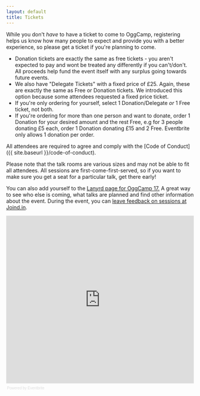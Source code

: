 ```yaml
---
layout: default
title: Tickets
---
```

While you don't *have* to have a ticket to come to OggCamp, registering helps us know how many people to expect and provide you with a better experience, 
so please get a ticket if you're planning to come.

* Donation tickets are exactly the same as free tickets - you aren't expected to pay and wont be treated any differently if you can't/don't.  All proceeds 
help fund the event itself with any surplus going towards future events.
* We also have "Delegate Tickets" with a fixed price of £25.  Again, these are exactly the same as Free or Donation tickets.  We introduced this option 
because some attendees requested a fixed price ticket.
* If you're only ordering for yourself, select 1 Donation/Delegate *or* 1 Free ticket, not both.
* If you're ordering for more than one person and want to donate, order 1 Donation for your desired amount and the rest Free, e.g for 3 people donating £5 
each, order 1 Donation donating £15 and 2 Free. Eventbrite only allows 1 donation per order.

All attendees are required to agree and comply with the [Code of Conduct]({{ site.baseurl }}/code-of-conduct).

Please note that the talk rooms are various sizes and may not be able to fit all attendees.  All sessions are first-come-first-served, so if you want to make 
sure you get a seat for a particular talk, get there early!

You can also add yourself to the <a href="http://lanyrd.com/2017/oggcamp/">Lanyrd page for OggCamp 17.</a> A great way to see who else is coming, what talks 
are planned and find other information about the event. During the event, you can <a href="https://joind.in/event/oggcamp-17">leave feedback on sessions at Joind.in</a>.

<iframe id="tickets" src="https://eventbrite.co.uk/tickets-external?eid=41947075833&ref=etckt" width="100%" height="450" frameborder="0" marginwidth="5" marginheight="5" scrolling="auto"></iframe>
<div style="font-family: Helvetica, Arial; font-size: 10px; padding: 5px 0 5px; margin: 2px; width: 100%; text-align: left;">
<a class="powered-by-eb" style="color: #dddddd; text-decoration: none;" href="http://www.eventbrite.co.uk/r/etckt" target="_blank">Powered by Eventbrite</a>
</div>
